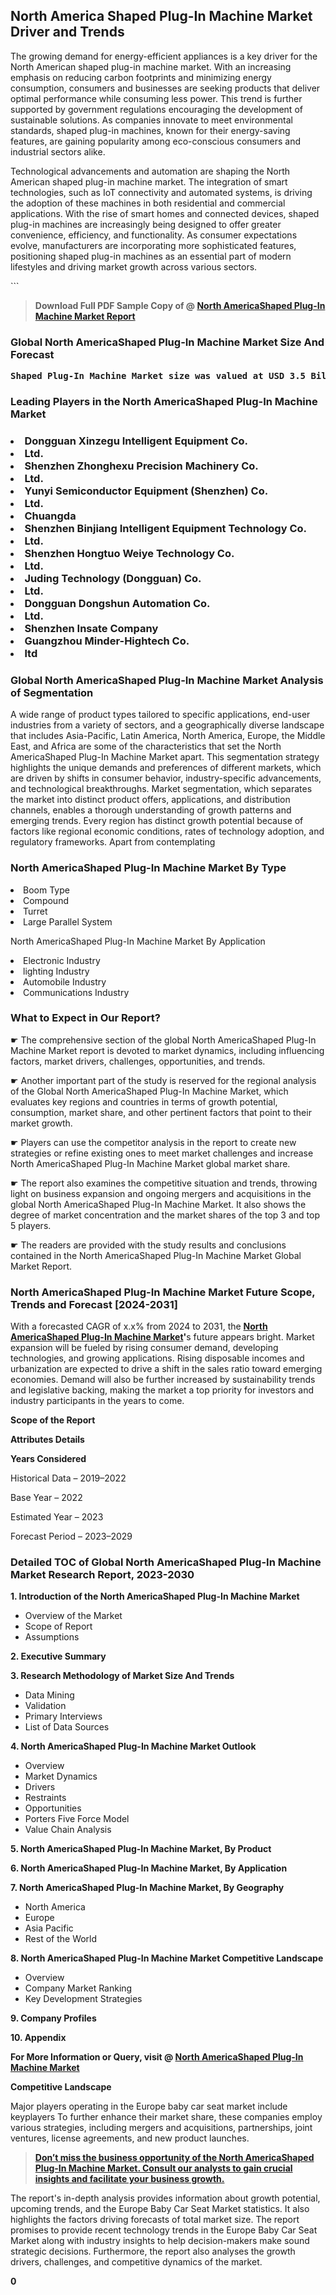 <p><h2>North America Shaped Plug-In Machine Market Driver and Trends</h2><p>The growing demand for energy-efficient appliances is a key driver for the North American shaped plug-in machine market. With an increasing emphasis on reducing carbon footprints and minimizing energy consumption, consumers and businesses are seeking products that deliver optimal performance while consuming less power. This trend is further supported by government regulations encouraging the development of sustainable solutions. As companies innovate to meet environmental standards, shaped plug-in machines, known for their energy-saving features, are gaining popularity among eco-conscious consumers and industrial sectors alike.</p><p>Technological advancements and automation are shaping the North American shaped plug-in machine market. The integration of smart technologies, such as IoT connectivity and automated systems, is driving the adoption of these machines in both residential and commercial applications. With the rise of smart homes and connected devices, shaped plug-in machines are increasingly being designed to offer greater convenience, efficiency, and functionality. As consumer expectations evolve, manufacturers are incorporating more sophisticated features, positioning shaped plug-in machines as an essential part of modern lifestyles and driving market growth across various sectors.</p>```</p><blockquote id="" class=""><strong>Download Full PDF Sample Copy of @&nbsp;<a href="https://www.verifiedmarketreports.com/download-sample/?rid=305040&utm_source=GitHub-Jan&utm_medium=251" target="_blank">North AmericaShaped Plug-In Machine Market Report</a>&nbsp;&nbsp;</strong></blockquote><h3 id="" class=""><strong>Global&nbsp;North AmericaShaped Plug-In Machine Market Size And Forecast</strong></h3><pre class="reader-text-block__code-block"><strong>Shaped Plug-In Machine Market size was valued at USD 3.5 Billion in 2022 and is projected to reach USD 6.8 Billion by 2030, growing at a CAGR of 8.8% from 2024 to 2030.</strong></pre><h3 id="" class="">Leading Players in the&nbsp;North AmericaShaped Plug-In Machine Market</h3><h3 class=""></Li><Li>Dongguan Xinzegu Intelligent Equipment Co.</Li><Li> Ltd.</Li><Li> Shenzhen Zhonghexu Precision Machinery Co.</Li><Li> Ltd.</Li><Li> Yunyi Semiconductor Equipment (Shenzhen) Co.</Li><Li> Ltd.</Li><Li> Chuangda</Li><Li> Shenzhen Binjiang Intelligent Equipment Technology Co.</Li><Li> Ltd.</Li><Li> Shenzhen Hongtuo Weiye Technology Co.</Li><Li> Ltd.</Li><Li> Juding Technology (Dongguan) Co.</Li><Li> Ltd.</Li><Li> Dongguan Dongshun Automation Co.</Li><Li> Ltd.</Li><Li> Shenzhen Insate Company</Li><Li> Guangzhou Minder-Hightech Co.</Li><Li>ltd</h3><h3 id="" class="">Global&nbsp;North AmericaShaped Plug-In Machine Market Analysis of Segmentation</h3><p id="" class="">A wide range of product types tailored to specific applications, end-user industries from a variety of sectors, and a geographically diverse landscape that includes Asia-Pacific, Latin America, North America, Europe, the Middle East, and Africa are some of the characteristics that set the North AmericaShaped Plug-In Machine Market apart. This segmentation strategy highlights the unique demands and preferences of different markets, which are driven by shifts in consumer behavior, industry-specific advancements, and technological breakthroughs. Market segmentation, which separates the market into distinct product offers, applications, and distribution channels, enables a thorough understanding of growth patterns and emerging trends. Every region has distinct growth potential because of factors like regional economic conditions, rates of technology adoption, and regulatory frameworks. Apart from contemplating</p><h3 id="" class="">North AmericaShaped Plug-In Machine Market&nbsp;By Type</h3><p></Li><Li>Boom Type</Li><Li> Compound</Li><Li> Turret</Li><Li> Large Parallel System</p><div class="" data-test-id=""><p>North AmericaShaped Plug-In Machine Market&nbsp;By Application</p></div><p class=""></Li><Li>Electronic Industry</Li><Li> lighting Industry</Li><Li> Automobile Industry</Li><Li> Communications Industry</p><div class="" data-test-id=""><h3><span class="">What to Expect in Our Report?</span></h3></div><div class="" data-test-id=""><p><span class="">☛ The comprehensive section of the global North AmericaShaped Plug-In Machine Market report is devoted to market dynamics, including influencing factors, market drivers, challenges, opportunities, and trends.</span></p></div><div class="" data-test-id=""><p><span class="">☛ Another important part of the study is reserved for the regional analysis of the Global North AmericaShaped Plug-In Machine Market, which evaluates key regions and countries in terms of growth potential, consumption, market share, and other pertinent factors that point to their market growth.</span></p></div><div class="" data-test-id=""><p><span class="">☛ Players can use the competitor analysis in the report to create new strategies or refine existing ones to meet market challenges and increase North AmericaShaped Plug-In Machine Market global market share.</span></p></div><div class="" data-test-id=""><p><span class="">☛ The report also examines the competitive situation and trends, throwing light on business expansion and ongoing mergers and acquisitions in the global North AmericaShaped Plug-In Machine Market. It also shows the degree of market concentration and the market shares of the top 3 and top 5 players.</span></p></div><div class="" data-test-id=""><p><span class="">☛ The readers are provided with the study results and conclusions contained in the North AmericaShaped Plug-In Machine Market Global Market Report.</span></p></div><div class="" data-test-id=""><h3><span class="">North AmericaShaped Plug-In Machine Market Future Scope, Trends and Forecast [2024-2031]</span></h3></div><div class="" data-test-id=""><p><span class="">With a forecasted CAGR of x.x% from 2024 to 2031, the <strong><a href="https://www.verifiedmarketreports.com/download-sample/?rid=305040&utm_source=GitHub-Jan&utm_medium=251" target="_blank">North AmericaShaped Plug-In Machine Market</a>'</strong>s future appears bright. Market expansion will be fueled by rising consumer demand, developing technologies, and growing applications. Rising disposable incomes and urbanization are expected to drive a shift in the sales ratio toward emerging economies. Demand will also be further increased by sustainability trends and legislative backing, making the market a top priority for investors and industry participants in the years to come.</span></p><p id="ember66" class="ember-view reader-text-block__paragraph"><strong>Scope of the Report</strong></p><p id="ember67" class="ember-view reader-text-block__paragraph"><strong>Attributes Details</strong></p><p id="ember68" class="ember-view reader-text-block__paragraph"><strong>Years Considered</strong></p><p id="ember69" class="ember-view reader-text-block__paragraph">Historical Data &ndash; 2019&ndash;2022</p><p id="ember70" class="ember-view reader-text-block__paragraph">Base Year &ndash; 2022</p><p id="ember71" class="ember-view reader-text-block__paragraph">Estimated Year &ndash; 2023</p><p id="ember72" class="ember-view reader-text-block__paragraph">Forecast Period &ndash; 2023&ndash;2029</p></div><h3 id="" class="">Detailed TOC of Global North AmericaShaped Plug-In Machine Market Research Report, 2023-2030</h3><p id="" class=""><strong>1. Introduction of the North AmericaShaped Plug-In Machine Market</strong></p><ul><li>Overview of the Market</li><li>Scope of Report</li><li>Assumptions</li></ul><p id="" class=""><strong>2. Executive Summary</strong></p><p id="" class=""><strong>3. Research Methodology of Market Size And Trends</strong></p><ul><li>Data Mining</li><li>Validation</li><li>Primary Interviews</li><li>List of Data Sources</li></ul><p id="" class=""><strong>4. North AmericaShaped Plug-In Machine Market Outlook</strong></p><ul><li>Overview</li><li>Market Dynamics</li><li>Drivers</li><li>Restraints</li><li>Opportunities</li><li>Porters Five Force Model</li><li>Value Chain Analysis</li></ul><p id="" class=""><strong>5. North AmericaShaped Plug-In Machine Market, By Product</strong></p><p id="" class=""><strong>6. North AmericaShaped Plug-In Machine Market, By Application</strong></p><p id="" class=""><strong>7. North AmericaShaped Plug-In Machine Market, By Geography</strong></p><ul><li>North America</li><li>Europe</li><li>Asia Pacific</li><li>Rest of the World</li></ul><p id="" class=""><strong>8. North AmericaShaped Plug-In Machine Market Competitive Landscape</strong></p><ul><li>Overview</li><li>Company Market Ranking</li><li>Key Development Strategies</li></ul><p id="" class=""><strong>9. Company Profiles</strong></p><p id="" class=""><strong>10. Appendix</strong></p><p><strong>For More Information or Query, visit&nbsp;@ <a href="https://www.verifiedmarketreports.com/product/shaped-plug-in-machine-market/" target="_blank">North AmericaShaped Plug-In Machine Market</a></strong></p><p id="ember61" class="ember-view reader-text-block__paragraph"><strong>Competitive Landscape</strong></p><p id="ember62" class="ember-view reader-text-block__paragraph">Major players operating in the Europe baby car seat market include keyplayers To further enhance their market share, these companies employ various strategies, including mergers and acquisitions, partnerships, joint ventures, license agreements, and new product launches.</p><blockquote id="ember63" class="ember-view reader-text-block__blockquote"><strong><a href="https://www.verifiedmarketreports.com/download-sample/?rid=305040&utm_source=GitHub-Jan&utm_medium=251" target="_blank">Don&rsquo;t miss the business opportunity of the North AmericaShaped Plug-In Machine Market. Consult our analysts to gain crucial insights and facilitate your business growth.</a></strong></blockquote><p id="ember64" class="ember-view reader-text-block__paragraph">The report's in-depth analysis provides information about growth potential, upcoming trends, and the Europe Baby Car Seat Market statistics. It also highlights the factors driving forecasts of total market size. The report promises to provide recent technology trends in the Europe Baby Car Seat Market along with industry insights to help decision-makers make sound strategic decisions. Furthermore, the report also analyses the growth drivers, challenges, and competitive dynamics of the market.</p><p class="ember-view reader-text-block__paragraph"><strong>0</strong></p>
